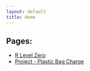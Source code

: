 ```yaml
---
layout: default
title: Home
---
```


## Pages:

- [R Level Zero](02-MylesCork_RLevelZeroAssessment)
- [Project - Plastic Bag Charge](03-SingleUsePlasticBagCharge)
